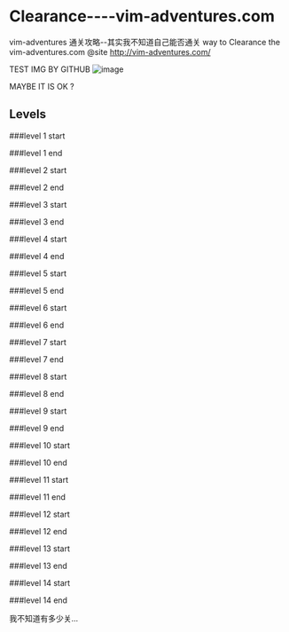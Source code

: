 # Clearance----vim-adventures.com
vim-adventures 通关攻略--其实我不知道自己能否通关
way to Clearance the vim-adventures.com  @site http://vim-adventures.com/

TEST IMG BY GITHUB
![image](https://github.com/HAOGRE/vim-adventures-Clearance/blob/master/screenshot/000-loading.jpg)

MAYBE IT IS OK ?
<!-- 
TEST IMG BY QINIU
![image](http://7xrwkv.com1.z0.glb.clouddn.com/000-loading.jpg)
MAYBE IT IS OK TOO?
-->
## Levels

###level 1 start

###level 1 end

###level 2 start

###level 2 end

###level 3 start

###level 3 end

###level 4 start

###level 4 end

###level 5 start

###level 5 end

###level 6 start

###level 6 end

###level 7 start

###level 7 end

###level 8 start

###level 8 end

###level 9 start

###level 9 end

###level 10 start

###level 10 end

###level 11 start

###level 11 end

###level 12 start

###level 12 end

###level 13 start

###level 13 end

###level 14 start

###level 14 end

我不知道有多少关...